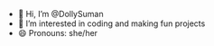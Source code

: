 - 👋 Hi, I’m @DollySuman
- 👀 I’m interested in coding and making fun projects
- 😄 Pronouns: she/her

<!---
DollySuman/DollySuman is a ✨ special ✨ repository because its `README.md` (this file) appears on your GitHub profile.
You can click the Preview link to take a look at your changes.
--->
